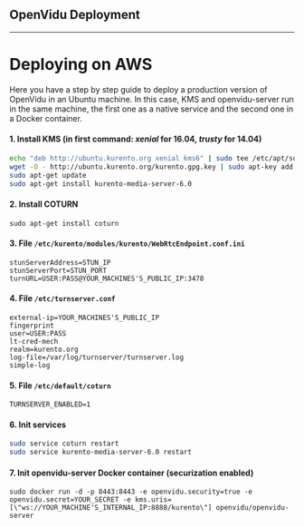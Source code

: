 <h2 id="section-title">OpenVidu Deployment</h2>
<hr>


Deploying on AWS
===================
Here you have a step by step guide to deploy a production version of OpenVidu in an Ubuntu machine. In this case, KMS and openvidu-server run in the same machine, the first one as a native service and the second one in a Docker container.

#### 1. Install KMS (in first command: ***xenial*** for 16.04, ***trusty*** for 14.04)
```bash
echo "deb http://ubuntu.kurento.org xenial kms6" | sudo tee /etc/apt/sources.list.d/kurento.list
wget -O - http://ubuntu.kurento.org/kurento.gpg.key | sudo apt-key add -
sudo apt-get update
sudo apt-get install kurento-media-server-6.0
```

#### 2. Install COTURN
```
sudo apt-get install coturn
```

#### 3. File `/etc/kurento/modules/kurento/WebRtcEndpoint.conf.ini`
```
stunServerAddress=STUN_IP
stunServerPort=STUN_PORT
turnURL=USER:PASS@YOUR_MACHINES'S_PUBLIC_IP:3478
```

#### 4. File `/etc/turnserver.conf`
```
external-ip=YOUR_MACHINES'S_PUBLIC_IP
fingerprint
user=USER:PASS
lt-cred-mech
realm=kurento.org
log-file=/var/log/turnserver/turnserver.log
simple-log
```

#### 5. File `/etc/default/coturn`
```
TURNSERVER_ENABLED=1
```

#### 6. Init services
```bash
sudo service coturn restart
sudo service kurento-media-server-6.0 restart
```

#### 7. Init openvidu-server Docker container (securization enabled)

```
sudo docker run -d -p 8443:8443 -e openvidu.security=true -e openvidu.secret=YOUR_SECRET -e kms.uris=[\"ws://YOUR_MACHINE'S_INTERNAL_IP:8888/kurento\"] openvidu/openvidu-server
```


